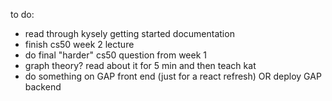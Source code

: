 to do:
- read through kysely getting started documentation
- finish cs50 week 2 lecture
- do final "harder" cs50 question from week 1
- graph theory? read about it for 5 min and then teach kat
- do something on GAP front end (just for a react refresh) OR deploy GAP backend
